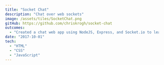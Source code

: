 ```yaml
---
title: "Socket Chat"
description: "Chat over web sockets"
image: /assets/tiles/SocketChat.png
gitHub: https://github.com/chriskrogh/socket-chat
outcomes:
  - "Created a chat web app using NodeJS, Express, and Socket.io to learn more about web sockets."
date: "2017-10-01"
tech:
  - "HTML"
  - "CSS"
  - "JavaScript"
---
```

